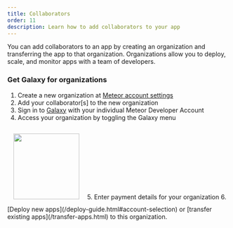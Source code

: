 ```yaml
---
title: Collaborators
order: 11
description: Learn how to add collaborators to your app
---
```


You can add collaborators to an app by creating an organization and transferring the app to that organization. Organizations allow you to deploy, scale, and monitor apps with a team of developers.

<h3 id="instructions">Get Galaxy for organizations</h3>

1. Create a new organization at [Meteor account settings](https://www.meteor.com/account-settings/organizations)
2. Add your collaborator[s] to the new organization
3. Sign in to [Galaxy](https://galaxy.meteor.com)  with your individual Meteor Developer Account
4. Access your organization by toggling the Galaxy menu
<img src="/images/galaxy-menu.png" style="width: 150px; margin: 1em;"/>
5. Enter payment details for your organization
6. [Deploy new apps](/deploy-guide.html#account-selection) or [transfer existing apps](/transfer-apps.html) to this organization.
